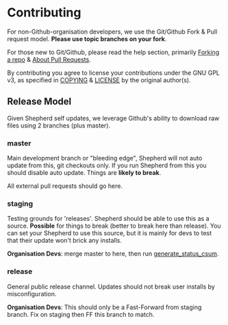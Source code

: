 Contributing
============

For non-Github-organisation developers, we use the Git/Github Fork & Pull request model. 
**Please use topic branches on your fork**. 

For those new to Git/Github, please read the help section, primarily [Forking a repo](https://help.github.com/articles/fork-a-repo/)
& [About Pull Requests](https://help.github.com/articles/about-pull-requests/).

By contributing you agree to license your contributions under the GNU GPL v3, as specified in [COPYING](COPYING) &
[LICENSE](LICENSE) by the original author(s).

## Release Model
Given Shepherd self updates, we leverage Github's ability to download raw files using 2 branches (plus master).

### master
Main development branch or "bleeding edge", Shepherd will not auto update from this, git checkouts only.
If you run Shepherd from this you should disable auto update. Things are **likely to break**.

All external pull requests should go here.

### staging
Testing grounds for 'releases'. Shepherd should be able to use this as a source. **Possible** for things to break (better to break here than release).
You can set your Shepherd to use this source, but it is mainly for devs to test that their update won't brick any installs.

**Organisation Devs**: merge master to here, then run [generate_status_csum](util/generate_status_csum).

### release
General public release channel. Updates should not break user installs by misconfiguration.

**Organisation Devs**: This should only be a Fast-Forward from staging branch. Fix on staging then FF this branch to match.